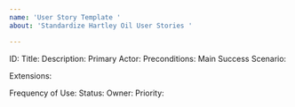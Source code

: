 ```yaml
---
name: 'User Story Template '
about: 'Standardize Hartley Oil User Stories '

---
```


ID:
Title:
Description:
Primary Actor:
Preconditions:
Main Success Scenario:








Extensions:


Frequency of Use:
Status:
Owner:
Priority:
